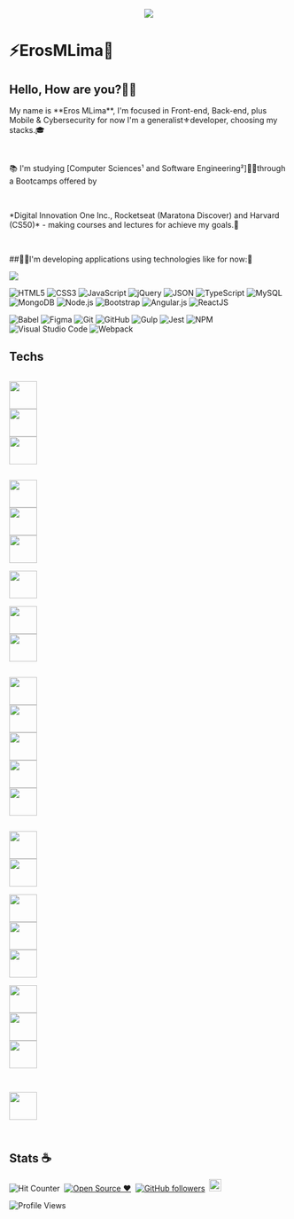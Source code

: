 
<p align="center">
    <img windth="470" src="https://i.pinimg.com/originals/30/b8/17/30b8174c6f1a07e0af9bcf41fec3a5f5.gif">
</p>

<h1>⚡️ErosMLima🤖</h1> 

## Hello, How are you?👨‍💻
<p> </p>

<p>My name is **Eros MLima**, I'm focused in Front-end, Back-end, plus Mobile & Cybersecurity for now I'm a generalist⚜️developer, choosing my stacks.🎓</p><br/>

<p>📚 I'm studying [Computer Sciences¹ and Software Engineering²]👨‍🏫through a Bootcamps offered by</p><br/>

<p>*Digital Innovation One Inc., Rocketseat (Maratona Discover) and Harvard (CS50)* - making courses and lectures for achieve my goals.🎯</p><br/>

##👨‍💻I'm developing applications using technologies like for now:🌟<br/>


<!-- Charts -->
<img src="https://github-readme-stats.vercel.app/api/top-langs/?username=ErosMLima&layout=compact&theme=jolly"
style="max-width:120%" align="center">
<p> </p>

<!-- Languages, libs and frameworks -->
<p align="left">
	<img alt="HTML5" src="https://img.shields.io/badge/-HTML-fff?style=plastic&logo=HTML5" title="HTML5" />
	<img alt="CSS3" src="https://img.shields.io/badge/-CSS-fff?style=plastic&logo=CSS3&logoColor=1572B6" title="CSS3" />
	<img alt="JavaScript" src="https://img.shields.io/badge/-JavaScript-fff?fff&style=plastic&logo=javascript&logoColor=f7ab00" title="JavaScript" />
	<img alt="jQuery" src="https://img.shields.io/badge/-jQuery-fff?style=plastic&logo=jquery&logoColor=4878a0" title="jQuery" />
	<img alt="JSON" src="https://img.shields.io/badge/-JSON-fff?style=plastic&logo=json&logoColor=1a1a1a" title="JSON" />
	<img alt="TypeScript" src="https://img.shields.io/badge/-TypeScript-fff?style=plastic&logo=typescript" title="TypeScript" />
	<img alt="MySQL" src="https://img.shields.io/badge/-MySQL-fff?style=plastic&logoColor=00758f&logo=mysql" title="MySQL" /><br/>
	<img alt="MongoDB" src="https://img.shields.io/badge/-MongoDB-fff?style=plastic&logoColor=009547&logo=mongodb" title="MongoDB" />
	<img alt="Node.js" src="https://img.shields.io/badge/-Node.js-fff?style=plastic&logoColor=fff&logo=node.js&logoColor=5B9856" title="Node.js" />
	<img alt="Bootstrap" src="https://img.shields.io/badge/-Bootstrap-fff?style=plastic&logo=bootstrap&logoColor=563D7C" title="Bootstrap" />
	<img alt="Angular.js" src="https://img.shields.io/badge/-Angular-fff?style=plastic&logo=angular&logoColor=af2d2f" title="Angular.js" />
	<img alt="ReactJS" src="https://img.shields.io/badge/-React-fff?style=plastic&logo=react&logoColor=18BCEE" title="ReactJS" />
</p>

<!-- Tools Front-end -->
<p align="left">
	<img alt="Babel" src="https://img.shields.io/badge/-Babel-fff?style=plastic&logo=babel" title="Babel" />
	<img alt="Figma" src="https://img.shields.io/badge/-Figma-fff?fff&style=plastic&logo=figma" title="Figma" />
	<img alt="Git" src="https://img.shields.io/badge/-Git-fff?style=plastic&logo=git" title="Git" />
	<img alt="GitHub" src="https://img.shields.io/badge/-GitHub-fff?style=plastic&logo=github&logoColor=333333" title="GitHub" />
	<img alt="Gulp" src="https://img.shields.io/badge/-Gulp-fff?style=plastic&logo=gulp" title="Gulp" />
	<img alt="Jest" src="https://img.shields.io/badge/-Jest-fff?style=plastic&logo=jest&logoColor=944058" title="Jest" />
	<img alt="NPM" src="https://img.shields.io/badge/-NPM-fff?style=plastic&logo=npm" title="NPM" />
	<img alt="Visual Studio Code" src="https://img.shields.io/badge/-Visual%20Studio%20Code-fff?style=plastic&logo=visual-studio-code&logoColor=007ACC" title="Visual Studio Code" />
	<img alt="Webpack" src="https://img.shields.io/badge/-Webpack-fff?style=plastic&logo=webpack&logoColor=1b74ba" title="Webpack" />
</p>


## Techs

<code>
<img height="50" src="https://www.vectorlogo.zone/logos/w3_html5/w3_html5-icon.svg">
<img height="50" src="https://www.vectorlogo.zone/logos/netlifyapp_watercss/netlifyapp_watercss-ar21.svg">
<img height="50" src="https://www.vectorlogo.zone/logos/javascript/javascript-horizontal.svg"><br/>	

<img height="50" src="https://www.vectorlogo.zone/logos/jquery/jquery-horizontal.svg">
<img height="50" src="https://www.vectorlogo.zone/logos/typescriptlang/typescriptlang-icon.svg">
<img height="50" src="https://www.vectorlogo.zone/logos/angular/angular-icon.svg"><br/>
<img height="50" src="https://www.vectorlogo.zone/logos/reactjs/reactjs-icon.svg">

<img height="50" src="https://www.vectorlogo.zone/logos/nodejs/nodejs-horizontal.svg">
<img height="50" src="https://www.vectorlogo.zone/logos/npmjs/npmjs-ar21.svg"><br/>

<img height="50" src="https://www.vectorlogo.zone/logos/expressjs/expressjs-ar21.svg">
<img height="50" src="https://www.vectorlogo.zone/logos/nginx/nginx-ar21.svg">
<img height="50" src="https://www.vectorlogo.zone/logos/js_webpack/js_webpack-ar21.svg">
<img height="50" src="https://www.vectorlogo.zone/logos/yarnpkg/yarnpkg-ar21.svg">
<img height="50" src="https://www.vectorlogo.zone/logos/dotnet/dotnet-icon.svg"><br/>


<img height="50" src="https://www.vectorlogo.zone/logos/mysql/mysql-ar21.svg">
<img height="50" src="https://www.vectorlogo.zone/logos/github/github-ar21.svg">


<img height="50" src="https://www.vectorlogo.zone/logos/microsoft/microsoft-icon.svg">
<img height="50" src="https://www.vectorlogo.zone/logos/postgresql/postgresql-ar21.svg">
<img height="50" src="https://www.vectorlogo.zone/logos/git-scm/git-scm-ar21.svg">

<img height="50" src="https://www.vectorlogo.zone/logos/docker/docker-ar21.svg">
<img height="50" src="https://www.vectorlogo.zone/logos/python/python-ar21.svg">
<img height="50" src="https://www.vectorlogo.zone/logos/djangoproject/djangoproject-ar21.svg">	<br/>

<img height="50" src="https://www.vectorlogo.zone/logos/php/php-horizontal.svg"><br/>


</code>

## Stats ☕️
![Hit Counter](https://visitor-badge.laobi.icu/badge?page_id=eros-mlima.eros-mlima)&nbsp;
[![Open Source ❤️](https://badgen.net/badge/Open%20Source%20/%E2%9D%A4/blue?icon=github)](https://github.com/erosmlima/phase/)&nbsp;
[![GitHub followers](https://img.shields.io/github/followers/erosmlima.svg?style=social&label=Follow&maxAge=2592000)](https://github.com/erosmlima?tab=followers)&nbsp;
<a href="https://www.linkedin.com/in/%E2%9A%A1%EF%B8%8Feros-m-lima%E2%98%95%EF%B8%8F-57a405198/"><img src="https://d2fltix0v2e0sb.cloudfront.net/dev-badge.svg" alt="Eros's DEV Profile" height="22" width="22"></a>



![Profile Views](http://img.shields.io/badge/Profile%20Views-23-blue)

